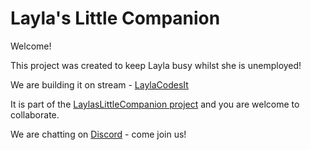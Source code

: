 # Layla's Little Companion

Welcome!

This project was created to keep Layla busy whilst she is unemployed!

We are building it on stream - [LaylaCodesIt](https://www.twitch.tv/laylacodesit)

It is part of the [LaylasLittleCompanion project](https://github.com/users/Layla-P/projects/1) and you are welcome to collaborate.

We are chatting on [Discord](https://discord.gg/rV3cu5ykRF) - come join us!
